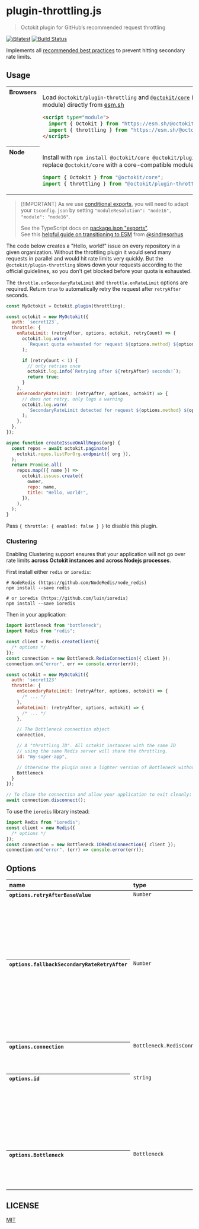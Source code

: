 # plugin-throttling.js

> Octokit plugin for GitHub’s recommended request throttling

[![@latest](https://img.shields.io/npm/v/@octokit/plugin-throttling.svg)](https://www.npmjs.com/package/@octokit/plugin-throttling)
[![Build Status](https://github.com/octokit/plugin-throttling.js/workflows/Test/badge.svg)](https://github.com/octokit/plugin-throttling.js/actions?workflow=Test)

Implements all [recommended best practices](https://docs.github.com/en/rest/guides/best-practices-for-integrators) to prevent hitting secondary rate limits.

## Usage

<table>
<tbody valign=top align=left>
<tr><th>
Browsers
</th><td width=100%>

Load `@octokit/plugin-throttling` and [`@octokit/core`](https://github.com/octokit/core.js) (or core-compatible module) directly from [esm.sh](https://esm.sh)

```html
<script type="module">
  import { Octokit } from "https://esm.sh/@octokit/core";
  import { throttling } from "https://esm.sh/@octokit/plugin-throttling";
</script>
```

</td></tr>
<tr><th>
Node
</th><td>

Install with `npm install @octokit/core @octokit/plugin-throttling`. Optionally replace `@octokit/core` with a core-compatible module.

```js
import { Octokit } from "@octokit/core";
import { throttling } from "@octokit/plugin-throttling";
```

</td></tr>
</tbody>
</table>

> \[!IMPORTANT\]
> As we use [conditional exports](https://nodejs.org/api/packages.html#conditional-exports), you will need to adapt your `tsconfig.json` by setting `"moduleResolution": "node16", "module": "node16"`.
>
> See the TypeScript docs on [package.json "exports"](https://www.typescriptlang.org/docs/handbook/modules/reference.html#packagejson-exports).<br>
> See this [helpful guide on transitioning to ESM](https://gist.github.com/sindresorhus/a39789f98801d908bbc7ff3ecc99d99c) from [@sindresorhus](https://github.com/sindresorhus)

The code below creates a "Hello, world!" issue on every repository in a given organization. Without the throttling plugin it would send many requests in parallel and would hit rate limits very quickly. But the `@octokit/plugin-throttling` slows down your requests according to the official guidelines, so you don't get blocked before your quota is exhausted.

The `throttle.onSecondaryRateLimit` and `throttle.onRateLimit` options are required. Return `true` to automatically retry the request after `retryAfter` seconds.

```js
const MyOctokit = Octokit.plugin(throttling);

const octokit = new MyOctokit({
  auth: `secret123`,
  throttle: {
    onRateLimit: (retryAfter, options, octokit, retryCount) => {
      octokit.log.warn(
        `Request quota exhausted for request ${options.method} ${options.url}`,
      );

      if (retryCount < 1) {
        // only retries once
        octokit.log.info(`Retrying after ${retryAfter} seconds!`);
        return true;
      }
    },
    onSecondaryRateLimit: (retryAfter, options, octokit) => {
      // does not retry, only logs a warning
      octokit.log.warn(
        `SecondaryRateLimit detected for request ${options.method} ${options.url}`,
      );
    },
  },
});

async function createIssueOnAllRepos(org) {
  const repos = await octokit.paginate(
    octokit.repos.listForOrg.endpoint({ org }),
  );
  return Promise.all(
    repos.map(({ name }) =>
      octokit.issues.create({
        owner,
        repo: name,
        title: "Hello, world!",
      }),
    ),
  );
}
```

Pass `{ throttle: { enabled: false } }` to disable this plugin.

### Clustering

Enabling Clustering support ensures that your application will not go over rate limits **across Octokit instances and across Nodejs processes**.

First install either `redis` or `ioredis`:

```
# NodeRedis (https://github.com/NodeRedis/node_redis)
npm install --save redis

# or ioredis (https://github.com/luin/ioredis)
npm install --save ioredis
```

Then in your application:

```js
import Bottleneck from "bottleneck";
import Redis from "redis";

const client = Redis.createClient({
  /* options */
});
const connection = new Bottleneck.RedisConnection({ client });
connection.on("error", err => console.error(err));

const octokit = new MyOctokit({
  auth: 'secret123'
  throttle: {
    onSecondaryRateLimit: (retryAfter, options, octokit) => {
      /* ... */
    },
    onRateLimit: (retryAfter, options, octokit) => {
      /* ... */
    },

    // The Bottleneck connection object
    connection,

    // A "throttling ID". All octokit instances with the same ID
    // using the same Redis server will share the throttling.
    id: "my-super-app",

    // Otherwise the plugin uses a lighter version of Bottleneck without Redis support
    Bottleneck
  }
});

// To close the connection and allow your application to exit cleanly:
await connection.disconnect();
```

To use the `ioredis` library instead:

```js
import Redis from "ioredis";
const client = new Redis({
  /* options */
});
const connection = new Bottleneck.IORedisConnection({ client });
connection.on("error", (err) => console.error(err));
```

## Options

<table>
  <thead align=left>
    <tr>
      <th>
        name
      </th>
      <th>
        type
      </th>
      <th width=100%>
        description
      </th>
    </tr>
  </thead>
  <tbody align=left valign=top>
    <tr>
      <th>
        <code>options.retryAfterBaseValue</code>
      </th>
      <td>
        <code>Number</code>
      </td>
      <td>
        Number of milliseconds that will be used to multiply the time to wait based on `retry-after` or `x-ratelimit-reset` headers. Defaults to <code>1000</code>
      </td>
    </tr>
    <tr>
      <th>
        <code>options.fallbackSecondaryRateRetryAfter</code>
      </th>
      <td>
        <code>Number</code>
      </td>
      <td>
        Number of seconds to wait until retrying a request in case a secondary rate limit is hit and no <code>retry-after</code> header was present in the response. Defaults to <code>60</code>
      </td>
    </tr>
    <tr>
      <th>
        <code>options.connection</code>
      </th>
      <td>
        <code>Bottleneck.RedisConnection</code>
      </td>
      <td>
        A Bottleneck connection instance. See <a href="#clustering">Clustering</a> above.
      </td>
    </tr>
    <tr>
      <th>
        <code>options.id</code>
      </th>
      <td>
        <code>string</code>
      </td>
      <td>
        A "throttling ID". All octokit instances with the same ID using the same Redis server will share the throttling. See <a href="#clustering">Clustering</a> above. Defaults to <code>no-id</code>.
      </td>
    </tr>
    <tr>
      <th>
        <code>options.Bottleneck</code>
      </th>
      <td>
        <code>Bottleneck</code>
      </td>
      <td>
        Bottleneck constructor. See <a href="#clustering">Clustering</a> above. Defaults to `bottleneck/light`.
      </td>
    </tr>
  </tbody>
</table>

## LICENSE

[MIT](LICENSE)
